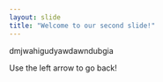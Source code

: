 ```yaml
---
layout: slide
title: "Welcome to our second slide!"
---
```

dmjwahigudyawdawndubgia

Use the left arrow to go back!
